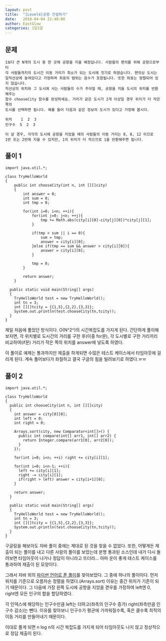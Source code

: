 ```yaml
---
layout: post
title:  "[Level4]공항 건설하기"
date:   2018-04-04 22:40:00
author: EastGlow
categories: 1일1알
---
```

## 문제
```
1보다 큰 N개의 도시 중 한 곳에 공항을 지을 예정입니다. 사람들의 편의를 위해 공항으로부터
각 사람들까지의 도시간 이동 거리가 최소가 되는 도시에 짓기로 하였습니다. 편의상 도시는
일직선상에 놓여있다고 가정하며 좌표의 범위는 음수가 포함됩니다. 또한 좌표는 정렬되어 있지 않습니다.
직선상의 위치와 그 도시에 사는 사람들의 수가 주어질 때, 공항을 지을 도시의 위치를 반환해주는
함수 chooseCity 함수를 완성하세요. 거리가 같은 도시가 2개 이상일 경우 위치가 더 작은 쪽의
도시를 선택하면 됩니다. 예를 들어 다음과 같은 정보의 도시가 있다고 가정해 봅시다.

위치    1  2  3
인구수  5  2  3

이 살 경우, 각각의 도시에 공항을 지었을 때의 사람들의 이동 거리는 8, 8, 12 이므로
1번 또는 2번에 지을 수 있지만, 1의 위치가 더 작으므로 1을 반환해주면 됩니다.
```

## 풀이 1
~~~
import java.util.*;

class TryHelloWorld
{
    public int chooseCity(int n, int [][]city)
    {
        int answer = 0;
        int sum = 0;
        int tmp = 0;

        for(int i=0; i<n; ++i){
            for(int j=0; j<n; ++j){
            	tmp += Math.abs(city[i][0]-city[j][0])*city[j][1];
            }

            if(tmp < sum || i == 0){
                sum = tmp;
                answer = city[i][0];
            }else if(tmp == sum && answer > city[i][0]){
            	answer = city[i][0];
            }

            tmp = 0;
        }

        return answer;
    }
  
  public static void main(String[] args)
  {
    TryHelloWorld test = new TryHelloWorld();
    int tn = 3;
    int [][]tcity = {{1,5},{2,2},{3,3}};
    System.out.println(test.chooseCity(tn,tcity));
  }
}
~~~
제일 처음에 풀었던 방식이다. O(N^2^)의 시간복잡도를 가지게 된다. 간단하게 풀이해보자면, 각 위치별로 도시간의 거리를 구한 후(이중 for문), 각 도시별로 구한 거리끼리 비교하여(if문) 거리가 작은 쪽의 위치를 answer에 넣도록 하였다.

이 풀이로 예제는 통과하지만 제출을 하게되면 수많은 테스트 케이스에서 타임아웃에 걸리게 된다. 계속 풀어보다가 좌절하고 결국 구글의 힘을 빌려보기로 하였다.ㅠㅠ

## 풀이 2
~~~
import java.util.*;

class TryHelloWorld
{
  public int chooseCity(int n, int [][]city)
  {
    int answer = city[0][0];
    int left = 0;
    int right = 0;

    Arrays.sort(city, new Comparator<int[]>() {
      public int compare(int[] arr1, int[] arr2) {
      	return Integer.compare(arr1[0], arr2[0]);
      }
    });

    for(int i=0; i<n; ++i) right += city[i][1];

    for(int i=0; i<n-1; ++i){
      left += city[i][1];
      right -= city[i][1];
      if(right > left) answer = city[i+1][0];
    }

    return answer;
  }
  
  public static void main(String[] args)
  {
    TryHelloWorld test = new TryHelloWorld();
    int tn = 3;
    int [][]tcity = {{1,5},{2,2},{3,3}};
    System.out.println(test.chooseCity(tn,tcity));
  }
}
~~~
구글링을 해보아도 자바 풀이 중에는 제대로 된 것을 찾을 수 없었다. 또한, 어떻게든 제출이 되는 풀이를 내고 다른 사람의 풀이를 보았는데 분명 통과된 소스인데 내가 다시 돌려보면 타임아웃이 나거나 정답이 아니라고 뜨더라... 아마 운이 좋게 테스트 케이스를 통과하여 제출이 된 모양이다.

그래서 자바 외의 [파이썬 언어로 푼 풀이](http://blog.bbungsang.kr/solve%20algorithm!/tryhelloworld/2017/11/18/tryhelloworld-level4-choosecity.html)를 찾아보았다. 그 중에 하나의 풀이이다. 먼저 위치를 기준으로 오름차순 정렬을 하였다.(Arrays.sort) 이유는 중간 위치가 기준이 되기 때문이다. 그 다음에 가장 왼쪽 도시에 공항을 지었을 겯우를 가정하여 left엔 0, right엔 모든 인구의 합을 할당하였다.

각 인덱스에 해당하는 인구수만큼 left는 더하고(좌측의 인구수 증가) right(좌측만큼 인구수 감소)는 뺀다. 이유를 찾아보니 인구수가 평균에 가까워질수록, 혹은 클수록 최적의 이동 거리를 만들어내기 때문이다.

이대로 풀게 되면 n log n의 시간 복잡도를 가지게 되어 타임아웃도 나지 않고 정상적으로 정답 제출이 된다.